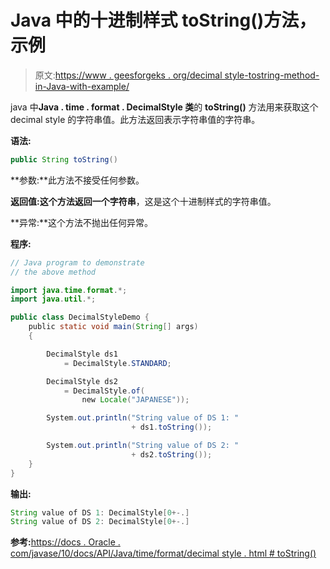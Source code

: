# Java 中的十进制样式 toString()方法，示例

> 原文:[https://www . geesforgeks . org/decimal style-tostring-method-in-Java-with-example/](https://www.geeksforgeeks.org/decimalstyle-tostring-method-in-java-with-example/)

java 中**Java . time . format . DecimalStyle 类**的 **toString()** 方法用来获取这个 decimal style 的字符串值。此方法返回表示字符串值的字符串。

**语法:**

```java
public String toString()

```

**参数:**此方法不接受任何参数。

**返回值:**这个方法返回一个**字符串**，这是这个十进制样式的字符串值。

**异常:**这个方法不抛出任何异常。

**程序:**

```java
// Java program to demonstrate
// the above method

import java.time.format.*;
import java.util.*;

public class DecimalStyleDemo {
    public static void main(String[] args)
    {

        DecimalStyle ds1
            = DecimalStyle.STANDARD;

        DecimalStyle ds2
            = DecimalStyle.of(
                new Locale("JAPANESE"));

        System.out.println("String value of DS 1: "
                           + ds1.toString());

        System.out.println("String value of DS 2: "
                           + ds2.toString());
    }
}
```

**输出:**

```java
String value of DS 1: DecimalStyle[0+-.]
String value of DS 2: DecimalStyle[0+-.]

```

**参考:**[https://docs . Oracle . com/javase/10/docs/API/Java/time/format/decimal style . html # toString()](https://docs.oracle.com/javase/10/docs/api/java/time/format/DecimalStyle.html#toString())